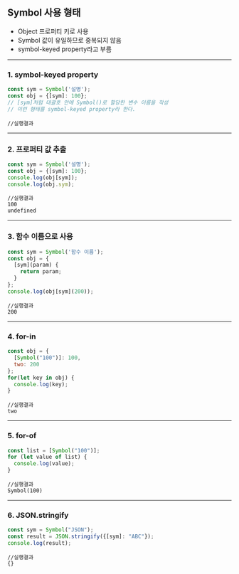 ## Symbol 사용 형태
- Object 프로퍼티 키로 사용
- Symbol 값이 유일하므로 중복되지 않음
- symbol-keyed property라고 부름

---

### 1. symbol-keyed property

```js
const sym = Symbol('설명');
const obj = {[sym]: 100};
// [sym]처럼 대괄호 안에 Symbol()로 할당한 변수 이름을 작성
// 이런 형태를 symbol-keyed property라 한다.
```

```
//실행결과

```

---

### 2. 프로퍼티 값 추출

```js
const sym = Symbol('설명');
const obj = {[sym]: 100};
console.log(obj[sym]);
console.log(obj.sym);
```

```
//실행결과
100
undefined
```

---

### 3. 함수 이름으로 사용

```js
const sym = Symbol('함수 이름');
const obj = {
  [sym](param) {
    return param;
  }
};
console.log(obj[sym](200));
```

```
//실행결과
200
```

---

### 4. for-in

```js
const obj = {
  [Symbol("100")]: 100,
  two: 200
};
for(let key in obj) {
  console.log(key);
}
```

```
//실행결과
two
```

---

### 5. for-of

```js
const list = [Symbol("100")];
for (let value of list) {
  console.log(value);
}
```

```
//실행결과
Symbol(100)
```

---

### 6. JSON.stringify

```js
const sym = Symbol("JSON");
const result = JSON.stringify({[sym]: "ABC"});
console.log(result);
```

```
//실행결과
{}
```